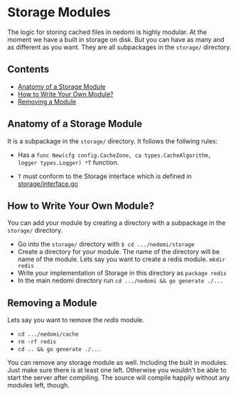 # Storage Modules

The logic for storing cached files in nedomi is highly modular. At the moment we have a built in storage on disk. But you can have as many and as different as you want. They are all subpackages in the `storage/` directory.

## Contents

* [Anatomy of a Storage Module](#anatomy-of-a-storage-module)
* [How to Write Your Own Module?](#how-to-write-your-own-module)
* [Removing a Module](#removing-a-module)

## Anatomy of a Storage Module

It is a subpackage in the `storage/` directory. It follows the follwing rules:

* Has a `func New(cfg config.CacheZone, ca types.CacheAlgorithm, logger types.Logger) *T` function.

* `T` must conform to the Storage interface which is defined in [storage/interface.go](interface.go)

## How to Write Your Own Module?

You can add your module by creating a directory with a subpackage in the `storage/` directory.

* Go into the `storage/` directory with `$ cd .../nedomi/storage`
* Create a directory for your module. The name of the directory will be name of the module. Lets say you want to create a redis module. `mkdir redis`
* Write your implementation of Storage in this directory as `package redis`
* In the main nedomi directory run `cd .../nedomi && go generate ./...`

## Removing a Module

Lets say you want to remove the *redis* module.

* `cd .../nedomi/cache`
* `rm -rf redis`
* `cd .. && go generate ./...`

You can remove any storage module as well. Including the built in modules. Just make sure there is at least one left. Otherwise you wouldn't be able to start the server after compiling. The source will compile happily without any modules left, though.
